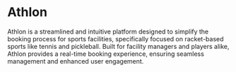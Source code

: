 # Athlon
Athlon is a streamlined and intuitive platform designed to simplify the booking process for sports facilities, specifically focused on racket-based sports like tennis and pickleball. Built for facility managers and players alike, Athlon provides a real-time booking experience, ensuring seamless management and enhanced user engagement.
